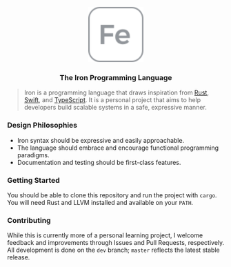 <p align="center"><img src="./assets/iron.svg" height="128px" width="128px" /></p>
<h3 align="center">The Iron Programming Language</h3>

<!-- <p align="center">
  <a href="https://travis-ci.org/ironlang/iron" target="_blank">
    <img src="https://travis-ci.org/ironlang/iron.svg?branch=master" alt="Build Status" />
  </a>
</p> -->

> Iron is a programming language that draws inspiration from [Rust](https://www.rust-lang.org/en-US/), [Swift](https://swift.org), and [TypeScript](https://www.typescriptlang.org). It is a personal project that aims to help developers build scalable systems in a safe, expressive manner.

### Design Philosophies

* Iron syntax should be expressive and easily approachable.
* The language should embrace and encourage functional programming paradigms.
* Documentation and testing should be first-class features.

### Getting Started

You should be able to clone this repository and run the project with `cargo`. You will need Rust and LLVM installed and available on your `PATH`.

### Contributing

While this is currently more of a personal learning project, I welcome feedback and improvements through Issues and Pull Requests, respectively. All development is done on the `dev` branch; `master` reflects the latest stable release.
